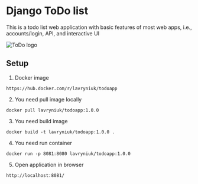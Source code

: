# Django ToDo list

This is a todo list web application with basic features of most web apps, i.e., accounts/login, API, and interactive UI

![ToDo logo](https://i.ibb.co/YDdCcZR/2.png)

## Setup

1. Docker image
```
https://hub.docker.com/r/lavryniuk/todoapp
```
2. You need pull image locally
```
docker pull lavryniuk/todoapp:1.0.0
```

3. You need build image
```
docker build -t lavryniuk/todoapp:1.0.0 .
```

4. You need run container
```
docker run -p 8081:8080 lavryniuk/todoapp:1.0.0
```

5. Open application in browser
```
http://localhost:8081/
```

